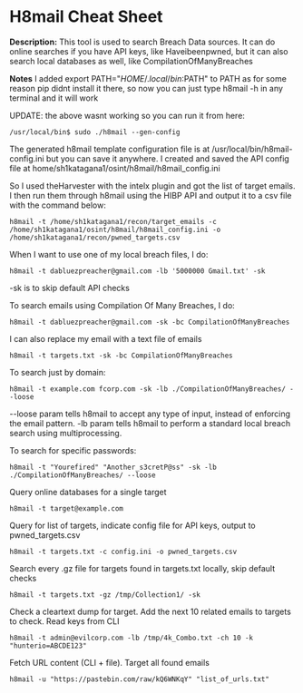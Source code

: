 # H8mail Cheat Sheet

**Description:** 
This tool is used to search Breach Data sources. It can do online searches if you have API keys, like Haveibeenpwned, but it can also search local databases as well, like CompilationOfManyBreaches

**Notes**
I added export PATH="$HOME/.local/bin:$PATH" to PATH as for some reason pip didnt install it there, so now you can just 
type h8mail -h in any terminal and it will work

UPDATE: the above wasnt working so you can run it from here:

`/usr/local/bin$ sudo ./h8mail --gen-config`

The generated h8mail template configuration file is at /usr/local/bin/h8mail-config.ini but you can save it anywhere. I created and saved the API config file at home/sh1katagana1/osint/h8mail/h8mail_config.ini

So I used theHarvester with the intelx plugin and got the list of target emails. I then run them through h8mail using the HIBP API and output it to a csv file with the command below:
```
h8mail -t /home/sh1katagana1/recon/target_emails -c /home/sh1katagana1/osint/h8mail/h8mail_config.ini -o /home/sh1katagana1/recon/pwned_targets.csv
```
When I want to use one of my local breach files, I do: 
```
h8mail -t dabluezpreacher@gmail.com -lb '5000000 Gmail.txt' -sk
```
-sk is to skip default API checks

To search emails using Compilation Of Many Breaches, I do: 
```
h8mail -t dabluezpreacher@gmail.com -sk -bc CompilationOfManyBreaches
```
I can also replace my email with a text file of emails
```
h8mail -t targets.txt -sk -bc CompilationOfManyBreaches
```
To search just by domain: 
```
h8mail -t example.com fcorp.com -sk -lb ./CompilationOfManyBreaches/ --loose
```
--loose param tells h8mail to accept any type of input, instead of enforcing the email pattern.
-lb param tells h8mail to perform a standard local breach search using multiprocessing.

To search for specific passwords: 
```
h8mail -t "Yourefired" "Another_s3cretP@ss" -sk -lb ./CompilationOfManyBreaches/ --loose
```
Query online databases for a single target
```
h8mail -t target@example.com
```
Query for list of targets, indicate config file for API keys, output to pwned_targets.csv
```
h8mail -t targets.txt -c config.ini -o pwned_targets.csv
```
Search every .gz file for targets found in targets.txt locally, skip default checks
```
h8mail -t targets.txt -gz /tmp/Collection1/ -sk
```
Check a cleartext dump for target. Add the next 10 related emails to targets to check. Read keys from CLI
```
h8mail -t admin@evilcorp.com -lb /tmp/4k_Combo.txt -ch 10 -k "hunterio=ABCDE123"
```
Fetch URL content (CLI + file). Target all found emails
```
h8mail -u "https://pastebin.com/raw/kQ6WNKqY" "list_of_urls.txt"
```
